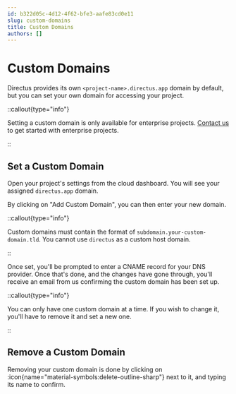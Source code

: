 ```yaml
---
id: b322d05c-4d12-4f62-bfe3-aafe83cd0e11
slug: custom-domains
title: Custom Domains
authors: []
---
```

# Custom Domains

<!-- TODO: Image -->

Directus provides its own `<project-name>.directus.app` domain by default, but you can set your own domain for accessing your project.

::callout{type="info"}

Setting a custom domain is only available for enterprise projects. [Contact us](https://directus.io/contact) to get started with enterprise projects.

::

## Set a Custom Domain

Open your project's settings from the cloud dashboard. You will see your assigned `directus.app` domain.

By clicking on "Add Custom Domain", you can then enter your new domain. 

::callout{type="info"}

Custom domains must contain the format of `subdomain.your-custom-domain.tld`. You cannot use `directus` as a custom host domain.

::

Once set, you'll be prompted to enter a CNAME record for your DNS provider. Once that's done, and the changes have gone through, you'll receive an email from us confirming the custom domain has been set up.

::callout{type="info"}

You can only have one custom domain at a time. If you wish to change it, you'll have to remove it and set a new one.

::

## Remove a Custom Domain

Removing your custom domain is done by clicking on :icon{name="material-symbols:delete-outline-sharp"} next to it, and typing its name to confirm.